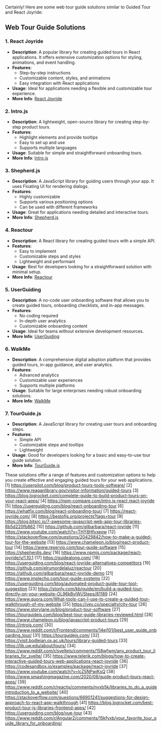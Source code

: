 Certainly! Here are some web tour guide solutions similar to Guided Tour and React Joyride:

## Web Tour Guide Solutions

### **1. React Joyride**
- **Description**: A popular library for creating guided tours in React applications. It offers extensive customization options for styling, animations, and event handling.
- **Features**:
  - Step-by-step instructions
  - Customizable content, styles, and animations
  - Easy integration with React applications
- **Usage**: Ideal for applications needing a flexible and customizable tour experience.
- **More Info**: [React Joyride](https://react-joyride.com)

### **2. Intro.js**
- **Description**: A lightweight, open-source library for creating step-by-step product tours.
- **Features**:
  - Highlight elements and provide tooltips
  - Easy to set up and use
  - Supports multiple languages
- **Usage**: Suitable for simple and straightforward onboarding tours.
- **More Info**: [Intro.js](https://introjs.com)

### **3. Shepherd.js**
- **Description**: A JavaScript library for guiding users through your app. It uses Floating UI for rendering dialogs.
- **Features**:
  - Highly customizable
  - Supports various positioning options
  - Can be used with different frameworks
- **Usage**: Great for applications needing detailed and interactive tours.
- **More Info**: [Shepherd.js](https://shepherdjs.dev)

### **4. Reactour**
- **Description**: A React library for creating guided tours with a simple API.
- **Features**:
  - Easy to implement
  - Customizable steps and styles
  - Lightweight and performant
- **Usage**: Best for developers looking for a straightforward solution with minimal setup.
- **More Info**: [Reactour](https://reactour.js.org)

### **5. UserGuiding**
- **Description**: A no-code user onboarding software that allows you to create guided tours, onboarding checklists, and in-app messages.
- **Features**:
  - No coding required
  - In-depth user analytics
  - Customizable onboarding content
- **Usage**: Ideal for teams without extensive development resources.
- **More Info**: [UserGuiding](https://userguiding.com)

### **6. WalkMe**
- **Description**: A comprehensive digital adoption platform that provides guided tours, in-app guidance, and user analytics.
- **Features**:
  - Advanced analytics
  - Customizable user experiences
  - Supports multiple platforms
- **Usage**: Suitable for large enterprises needing robust onboarding solutions.
- **More Info**: [WalkMe](https://www.walkme.com)

### **7. TourGuide.js**
- **Description**: A JavaScript library for creating user tours and onboarding steps.
- **Features**:
  - Simple API
  - Customizable steps and tooltips
  - Lightweight
- **Usage**: Good for developers looking for a basic and easy-to-use tour guide solution.
- **More Info**: [TourGuide.js](https://github.com/isaacplmann/tourguide.js)

These solutions offer a range of features and customization options to help you create effective and engaging guided tours for your web applications.
[1] https://userpilot.com/blog/product-tours-tools-software/
[2] https://www.reaganlibrary.gov/visitor-information/guided-tours
[3] https://blog.logrocket.com/complete-guide-to-build-product-tours-on-your-react-apps/
[4] https://npm-compare.com/intro.js-react,react-joyride
[5] https://userguiding.com/blog/react-onboarding-tour
[6] https://whatfix.com/blog/react-onboarding-tour/
[7] https://react-joyride.com/
[8] https://bestofjs.org/projects?tags=tour
[9] https://blog.bitsrc.io/7-awesome-javascript-web-app-tour-libraries-6b5d220fb862
[10] https://github.com/gilbarbara/react-joyride
[11] https://www.youtube.com/watch?v=THY8Hfvxeow
[12] https://stackoverflow.com/questions/20429842/how-to-make-a-guided-tour-for-the-website
[13] https://www.chameleon.io/blog/react-product-tour
[14] https://www.reservio.com/tour-guide-software
[15] https://shepherdjs.dev/
[16] https://www.npmjs.com/package/react-joyride/v/1.10.1
[17] https://guidealong.com/
[18] https://userguiding.com/blog/react-joyride-alternatives-competitors
[19] https://github.com/elrumordelaluz/reactour
[20] https://github.com/gilbarbara/react-joyride-demo
[21] https://www.implecho.com/tour-guide-systems
[22] https://userguiding.com/blog/automated-product-guide-tour-tool-suggestion
[23] https://stonly.com/kb/guide/en/build-a-guided-tour-directly-on-your-website-OL96kBvIWj/Steps/81189
[24] https://www.quora.com/What-tools-can-I-use-to-create-a-guided-tour-walkthrough-of-my-website
[25] https://vev.co/specialty/city-tour
[26] https://www.storylane.io/blog/product-tour-software
[27] https://tourguidejs.com/blog/best-tour-guide-libraries-reviewed.html
[28] https://www.chameleon.io/blog/javascript-product-tours
[29] https://introjs.com/
[30] https://www.reddit.com/r/Frontend/comments/14ej101/best_user_guide_onboarding_tour/
[31] https://tourguidejs.com/
[32] https://visit.bodleian.ox.ac.uk/tours/library-guided-tours
[33] https://lib.uw.edu/about/tours/
[34] https://www.reddit.com/r/sveltejs/comments/158wfwm/any_product_tour_libraries_for_svelte/
[35] https://www.telerik.com/blogs/how-to-create-interactive-guided-tours-web-applications-react-joyride
[36] https://codesandbox.io/examples/package/react-joyride
[37] https://www.youtube.com/watch?v=lcZ5NPwiKsQ
[38] https://www.smashingmagazine.com/2020/08/guide-product-tours-react-apps/
[39] https://www.reddit.com/r/reactjs/comments/nyxb5k/libraries_to_do_a_guideintroduction_to_a_website/
[40] https://stackoverflow.com/questions/66901241/suggestions-for-design-approach-to-react-app-walkthrough
[41] https://blog.logrocket.com/best-product-tour-js-libraries-frontend-apps/
[42] https://userguiding.com/blog/vue-tour
[43] https://www.reddit.com/r/Angular2/comments/15kfyxb/your_favorite_tour_guide_library_for_onboarding/